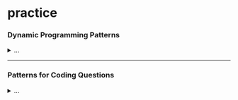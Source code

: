 # practice

### Dynamic Programming Patterns
<details>
<summary>...</summary>

[Pattern 1: 0/1 Knapsack](https://github.com/vot-developer/practice/tree/main/src/main/java/org/algorithms/dp/educative/knapsack)
([Tests](https://github.com/vot-developer/practice/tree/main/src/test/java/org/algorithms/dp/educative/knapsack))
<details>
<summary>...</summary>

* [0/1 Knapsack](https://github.com/vot-developer/practice/tree/main/src/main/java/org/algorithms/dp/educative/knapsack/Knapsack.java)
([Test](https://github.com/vot-developer/practice/tree/main/src/test/java/org/algorithms/dp/educative/knapsack/KnapsackTest.java))

* [Equal Subset Sum Partition](https://github.com/vot-developer/practice/tree/main/src/main/java/org/algorithms/dp/educative/knapsack/EqualSubsetSum.java)
([Test](https://github.com/vot-developer/practice/tree/main/src/test/java/org/algorithms/dp/educative/knapsack/EqualSubsetSumTest.java))

* [Subset Sum](https://github.com/vot-developer/practice/tree/main/src/main/java/org/algorithms/dp/educative/knapsack/SubsetSum.java)
([Test](https://github.com/vot-developer/practice/tree/main/src/test/java/org/algorithms/dp/educative/knapsack/SubsetSumTest.java))

* [Minimum Subset Sum Difference](https://github.com/vot-developer/practice/tree/main/src/main/java/org/algorithms/dp/educative/knapsack/MinimumSubsetSumDifference.java)
([Test](https://github.com/vot-developer/practice/tree/main/src/test/java/org/algorithms/dp/educative/knapsack/MinimumSubsetSumDifferenceTest.java))

* [Count of Subset Sum](https://github.com/vot-developer/practice/tree/main/src/main/java/org/algorithms/dp/educative/knapsack/CountSubsetSum.java)
  ([Test](https://github.com/vot-developer/practice/tree/main/src/test/java/org/algorithms/dp/educative/knapsack/CountSubsetSumTest.java))

* [Target Sum](https://github.com/vot-developer/practice/tree/main/src/main/java/org/algorithms/dp/educative/knapsack/TargetSum.java)
  ([Test](https://github.com/vot-developer/practice/tree/main/src/test/java/org/algorithms/dp/educative/knapsack/TargetSumTest.java))

</details>

---
[Pattern 2: Unbounded Knapsack](https://github.com/vot-developer/practice/tree/main/src/main/java/org/algorithms/dp/educative/unbounded_knapsack)
([Tests](https://github.com/vot-developer/practice/tree/main/src/test/java/org/algorithms/dp/educative/unbounded_knapsack))

<details>
<summary>...</summary>

* [Target Sum](https://github.com/vot-developer/practice/tree/main/src/main/java/org/algorithms/dp/educative/unbounded_knapsack/UnboundedKnapsack.java)
  ([Test](https://github.com/vot-developer/practice/tree/main/src/test/java/org/algorithms/dp/educative/unbounded_knapsack/UnboundedKnapsackTest.java))

* [Rod Cutting](https://github.com/vot-developer/practice/tree/main/src/main/java/org/algorithms/dp/educative/unbounded_knapsack/RodCutting.java)
  ([Test](https://github.com/vot-developer/practice/tree/main/src/test/java/org/algorithms/dp/educative/unbounded_knapsack/RodCuttingTest.java))  

* [Coin Change](https://github.com/vot-developer/practice/tree/main/src/main/java/org/algorithms/dp/educative/unbounded_knapsack/CoinChange.java)
  ([Test](https://github.com/vot-developer/practice/tree/main/src/test/java/org/algorithms/dp/educative/unbounded_knapsack/CoinChangeTest.java))

* [Minimum Coin Change](https://github.com/vot-developer/practice/tree/main/src/main/java/org/algorithms/dp/educative/unbounded_knapsack/MinimumCoinChange.java)
  ([Test](https://github.com/vot-developer/practice/tree/main/src/test/java/org/algorithms/dp/educative/unbounded_knapsack/MinimumCoinChangeTest.java))

* [Maximum Ribbon Cut](https://github.com/vot-developer/practice/tree/main/src/main/java/org/algorithms/dp/educative/unbounded_knapsack/MaximumRibbonCut.java)
  ([Test](https://github.com/vot-developer/practice/tree/main/src/test/java/org/algorithms/dp/educative/unbounded_knapsack/MaximumRibbonCutTest.java))

</details>

---
[Pattern 3: Fibonacci Numbers](https://github.com/vot-developer/practice/tree/main/src/main/java/org/algorithms/dp/educative/fibonacci_numbers)
([Tests](https://github.com/vot-developer/practice/tree/main/src/test/java/org/algorithms/dp/educative/fibonacci_numbers))

<details>
<summary>...</summary>

* [Fibonacci numbers](https://github.com/vot-developer/practice/tree/main/src/main/java/org/algorithms/dp/educative/fibonacci_numbers/Fibonacci.java)
  ([Test](https://github.com/vot-developer/practice/tree/main/src/test/java/org/algorithms/dp/educative/fibonacci_numbers/FibonacciTest.java))

* [Staircase](https://github.com/vot-developer/practice/tree/main/src/main/java/org/algorithms/dp/educative/fibonacci_numbers/Staircase.java)
  ([Test](https://github.com/vot-developer/practice/tree/main/src/test/java/org/algorithms/dp/educative/fibonacci_numbers/StaircaseTest.java))

* [Number factors](https://github.com/vot-developer/practice/tree/main/src/main/java/org/algorithms/dp/educative/fibonacci_numbers/NumberFactors.java)
  ([Test](https://github.com/vot-developer/practice/tree/main/src/test/java/org/algorithms/dp/educative/fibonacci_numbers/NumberFactorsTest.java))

* [Minimum jumps to reach the end](https://github.com/vot-developer/practice/tree/main/src/main/java/org/algorithms/dp/educative/fibonacci_numbers/MinimumJumps.java)
  ([Test](https://github.com/vot-developer/practice/tree/main/src/test/java/org/algorithms/dp/educative/fibonacci_numbers/MinimumJumpsTest.java))

* [Minimum jumps with fee](https://github.com/vot-developer/practice/tree/main/src/main/java/org/algorithms/dp/educative/fibonacci_numbers/MinimumJumpsWithFee.java)
  ([Test](https://github.com/vot-developer/practice/tree/main/src/test/java/org/algorithms/dp/educative/fibonacci_numbers/MinimumJumpsWithFeeTest.java))

* [House thief](https://github.com/vot-developer/practice/tree/main/src/main/java/org/algorithms/dp/educative/fibonacci_numbers/HouseThief.java)
  ([Test](https://github.com/vot-developer/practice/tree/main/src/test/java/org/algorithms/dp/educative/fibonacci_numbers/HouseThiefTest.java))

</details>

---
[Pattern 4: Palindromic Subsequence](https://github.com/vot-developer/practice/tree/main/src/main/java/org/algorithms/dp/educative/palindromic_subsequence)
([Tests](https://github.com/vot-developer/practice/tree/main/src/test/java/org/algorithms/dp/educative/palindromic_subsequence))

<details>
<summary>...</summary>

* [Longest Palindromic Subsequence](https://github.com/vot-developer/practice/tree/main/src/main/java/org/algorithms/dp/educative/palindromic_subsequence/LongestPalindromicSubsequence.java)
  ([Test](https://github.com/vot-developer/practice/tree/main/src/test/java/org/algorithms/dp/educative/palindromic_subsequence/LongestPalindromicSubsequenceTest.java))

* [Longest Palindromic Substring](https://github.com/vot-developer/practice/tree/main/src/main/java/org/algorithms/dp/educative/palindromic_subsequence/LongestPalindromicSubstring.java)
  ([Test](https://github.com/vot-developer/practice/tree/main/src/test/java/org/algorithms/dp/educative/palindromic_subsequence/LongestPalindromicSubstringTest.java))

* [Count of Palindromic Substrings](https://github.com/vot-developer/practice/tree/main/src/main/java/org/algorithms/dp/educative/palindromic_subsequence/CountPalindromicSubstrings.java)
  ([Test](https://github.com/vot-developer/practice/tree/main/src/test/java/org/algorithms/dp/educative/palindromic_subsequence/CountPalindromicSubstringsTest.java))

* [Minimum Deletions in a String to make it a Palindrome](https://github.com/vot-developer/practice/tree/main/src/main/java/org/algorithms/dp/educative/palindromic_subsequence/MinimumDeletionsToPalindrome.java)
  ([Test](https://github.com/vot-developer/practice/tree/main/src/test/java/org/algorithms/dp/educative/palindromic_subsequence/MinimumDeletionsToPalindromeTest.java))

* [Palindromic Partitioning](https://github.com/vot-developer/practice/tree/main/src/main/java/org/algorithms/dp/educative/palindromic_subsequence/PalindromicPartitioning.java)
  ([Test](https://github.com/vot-developer/practice/tree/main/src/test/java/org/algorithms/dp/educative/palindromic_subsequence/PalindromicPartitioningTest.java))

</details>

---
[Pattern 5: Longest Common Substring](https://github.com/vot-developer/practice/tree/main/src/main/java/org/algorithms/dp/educative/longest_common_substring)
([Tests](https://github.com/vot-developer/practice/tree/main/src/test/java/org/algorithms/dp/educative/longest_common_substring))

<details>
<summary>...</summary>

* [Longest Common Substring](https://github.com/vot-developer/practice/tree/main/src/main/java/org/algorithms/dp/educative/longest_common_substring/LongestCommonSubstring.java)
  ([Test](https://github.com/vot-developer/practice/tree/main/src/test/java/org/algorithms/dp/educative/longest_common_substring/LongestCommonSubstringTest.java))

* [Longest Common Subsequence](https://github.com/vot-developer/practice/tree/main/src/main/java/org/algorithms/dp/educative/longest_common_substring/LongestCommonSubsequence.java)
  ([Test](https://github.com/vot-developer/practice/tree/main/src/test/java/org/algorithms/dp/educative/longest_common_substring/LongestCommonSubsequenceTest.java))

* [Minimum Deletions & Insertions to Transform a String into another](https://github.com/vot-developer/practice/tree/main/src/main/java/org/algorithms/dp/educative/longest_common_substring/MinimumDeletionsAndInsertionsToTransform.java)
  ([Test](https://github.com/vot-developer/practice/tree/main/src/test/java/org/algorithms/dp/educative/longest_common_substring/MinimumDeletionsAndInsertionsToTransformTest.java))

* [Longest Increasing Subsequence](https://github.com/vot-developer/practice/tree/main/src/main/java/org/algorithms/dp/educative/longest_common_substring/LongestIncreasingSubsequence.java)
  ([Test](https://github.com/vot-developer/practice/tree/main/src/test/java/org/algorithms/dp/educative/longest_common_substring/LongestIncreasingSubsequenceTest.java))

* [Maximum Sum Increasing Subsequence](https://github.com/vot-developer/practice/tree/main/src/main/java/org/algorithms/dp/educative/longest_common_substring/MaximumSumIncreasingSubsequence.java)
  ([Test](https://github.com/vot-developer/practice/tree/main/src/test/java/org/algorithms/dp/educative/longest_common_substring/MaximumSumIncreasingSubsequenceTest.java))

* [Shortest Common Super-sequence](https://github.com/vot-developer/practice/tree/main/src/main/java/org/algorithms/dp/educative/longest_common_substring/ShortestCommonSuperSequence.java)
  ([Test](https://github.com/vot-developer/practice/tree/main/src/test/java/org/algorithms/dp/educative/longest_common_substring/ShortestCommonSuperSequenceTest.java))

* [Minimum Deletions to Make a Sequence Sorted](https://github.com/vot-developer/practice/tree/main/src/main/java/org/algorithms/dp/educative/longest_common_substring/MinimumDeletionsToMakeSequenceSorted.java)
  ([Test](https://github.com/vot-developer/practice/tree/main/src/test/java/org/algorithms/dp/educative/longest_common_substring/MinimumDeletionsToMakeSequenceSortedTest.java))  

* [Longest Repeating Subsequence](https://github.com/vot-developer/practice/tree/main/src/main/java/org/algorithms/dp/educative/longest_common_substring/LongestRepeatingSubsequence.java)
  ([Test](https://github.com/vot-developer/practice/tree/main/src/test/java/org/algorithms/dp/educative/longest_common_substring/LongestRepeatingSubsequenceTest.java))

* [Subsequence Pattern Matching](https://github.com/vot-developer/practice/tree/main/src/main/java/org/algorithms/dp/educative/longest_common_substring/SubsequencePatternMatching.java)
  ([Test](https://github.com/vot-developer/practice/tree/main/src/test/java/org/algorithms/dp/educative/longest_common_substring/SubsequencePatternMatchingTest.java))

* [Longest Bitonic Subsequence](https://github.com/vot-developer/practice/tree/main/src/main/java/org/algorithms/dp/educative/longest_common_substring/LongestBitonicSubsequence.java)
  ([Test](https://github.com/vot-developer/practice/tree/main/src/test/java/org/algorithms/dp/educative/longest_common_substring/LongestBitonicSubsequenceTest.java))

* [Longest Alternating Subsequence](https://github.com/vot-developer/practice/tree/main/src/main/java/org/algorithms/dp/educative/longest_common_substring/LongestAlternatingSubsequence.java)
  ([Test](https://github.com/vot-developer/practice/tree/main/src/test/java/org/algorithms/dp/educative/longest_common_substring/LongestAlternatingSubsequenceTest.java))

* [Edit Distance](https://github.com/vot-developer/practice/tree/main/src/main/java/org/algorithms/dp/educative/longest_common_substring/EditDistance.java)
  ([Test](https://github.com/vot-developer/practice/tree/main/src/test/java/org/algorithms/dp/educative/longest_common_substring/EditDistanceTest.java))

* [Strings Interleaving](https://github.com/vot-developer/practice/tree/main/src/main/java/org/algorithms/dp/educative/longest_common_substring/StringsInterleaving.java)
  ([Test](https://github.com/vot-developer/practice/tree/main/src/test/java/org/algorithms/dp/educative/longest_common_substring/StringsInterleavingTest.java))

</details>
</details>

---

### Patterns for Coding Questions

<details>
<summary>...</summary>

[Pattern 1: Sliding Window](https://github.com/vot-developer/practice/tree/main/src/main/java/org/algorithms/coding_patterns/educative/sliding_window)
([Tests](https://github.com/vot-developer/practice/tree/main/src/test/java/org/algorithms/coding_patterns/educative/sliding_window))
<details>
<summary>...</summary>

* [Maximum Sum Subarray of Size K (easy)](https://github.com/vot-developer/practice/tree/main/src/main/java/org/algorithms/coding_patterns/educative/sliding_window/MaximumSumSubarraySizeK.java)
  ([Test](https://github.com/vot-developer/practice/tree/main/src/test/java/org/algorithms/coding_patterns/educative/sliding_window/MaximumSumSubarraySizeKTest.java))

* [Smallest Subarray with a given sum (easy)](https://github.com/vot-developer/practice/tree/main/src/main/java/org/algorithms/coding_patterns/educative/sliding_window/MinSizeSubArraySum.java)
  ([Test](https://github.com/vot-developer/practice/tree/main/src/test/java/org/algorithms/coding_patterns/educative/sliding_window/MinSizeSubArraySumTest.java))

* [Longest Substring with K Distinct Characters (medium)](https://github.com/vot-developer/practice/tree/main/src/main/java/org/algorithms/coding_patterns/educative/sliding_window/LongestSubstringWithKDistinctCharacters.java)
  ([Test](https://github.com/vot-developer/practice/tree/main/src/test/java/org/algorithms/coding_patterns/educative/sliding_window/LongestSubstringWithKDistinctCharactersTest.java))

* [Fruits into Baskets (medium)](https://github.com/vot-developer/practice/tree/main/src/main/java/org/algorithms/coding_patterns/educative/sliding_window/FruitsIntoBaskets.java)
  ([Test](https://github.com/vot-developer/practice/tree/main/src/test/java/org/algorithms/coding_patterns/educative/sliding_window/FruitsIntoBasketsTest.java))

* [No-repeat Substring (hard)](https://github.com/vot-developer/practice/tree/main/src/main/java/org/algorithms/coding_patterns/educative/sliding_window/NoRepeatSubstring.java)
  ([Test](https://github.com/vot-developer/practice/tree/main/src/test/java/org/algorithms/coding_patterns/educative/sliding_window/NoRepeatSubstringTest.java))

* [Longest Substring with Same Letters after Replacement (hard)](https://github.com/vot-developer/practice/tree/main/src/main/java/org/algorithms/coding_patterns/educative/sliding_window/CharacterReplacement.java)
  ([Test](https://github.com/vot-developer/practice/tree/main/src/test/java/org/algorithms/coding_patterns/educative/sliding_window/CharacterReplacementTest.java))

* [Longest Subarray with Ones after Replacement (hard)](https://github.com/vot-developer/practice/tree/main/src/main/java/org/algorithms/coding_patterns/educative/sliding_window/ReplacingOnes.java)
  ([Test](https://github.com/vot-developer/practice/tree/main/src/test/java/org/algorithms/coding_patterns/educative/sliding_window/ReplacingOnesTest.java))

* [Permutation in a String (hard)](https://github.com/vot-developer/practice/tree/main/src/main/java/org/algorithms/coding_patterns/educative/sliding_window/StringPermutation.java)
  ([Test](https://github.com/vot-developer/practice/tree/main/src/test/java/org/algorithms/coding_patterns/educative/sliding_window/StringPermutationTest.java))

* [String Anagrams (hard)](https://github.com/vot-developer/practice/tree/main/src/main/java/org/algorithms/coding_patterns/educative/sliding_window/StringAnagrams.java)
  ([Test](https://github.com/vot-developer/practice/tree/main/src/test/java/org/algorithms/coding_patterns/educative/sliding_window/StringAnagramsTest.java))

* [Smallest Window containing Substring (hard)](https://github.com/vot-developer/practice/tree/main/src/main/java/org/algorithms/coding_patterns/educative/sliding_window/MinimumWindowSubstring.java)
  ([Test](https://github.com/vot-developer/practice/tree/main/src/test/java/org/algorithms/coding_patterns/educative/sliding_window/MinimumWindowSubstringTest.java))

* [Words Concatenation (hard)](https://github.com/vot-developer/practice/tree/main/src/main/java/org/algorithms/coding_patterns/educative/sliding_window/WordConcatenation.java)
  ([Test](https://github.com/vot-developer/practice/tree/main/src/test/java/org/algorithms/coding_patterns/educative/sliding_window/WordConcatenationTest.java))
</details>

---

[Pattern 2: Two Pointers](https://github.com/vot-developer/practice/tree/main/src/main/java/org/algorithms/coding_patterns/educative/two_pointers)
([Tests](https://github.com/vot-developer/practice/tree/main/src/test/java/org/algorithms/coding_patterns/educative/two_pointers))
<details>
<summary>...</summary>

* [Pair with Target Sum (easy)](https://github.com/vot-developer/practice/tree/main/src/main/java/org/algorithms/coding_patterns/educative/two_pointers/PairWithTargetSum.java)
  ([Test](https://github.com/vot-developer/practice/tree/main/src/test/java/org/algorithms/coding_patterns/educative/two_pointers/PairWithTargetSumTest.java))

* [Remove Duplicates (easy)](https://github.com/vot-developer/practice/tree/main/src/main/java/org/algorithms/coding_patterns/educative/two_pointers/RemoveDuplicates.java)
  ([Test](https://github.com/vot-developer/practice/tree/main/src/test/java/org/algorithms/coding_patterns/educative/two_pointers/RemoveDuplicatesTest.java))

* [Squaring a Sorted Array (easy)](https://github.com/vot-developer/practice/tree/main/src/main/java/org/algorithms/coding_patterns/educative/two_pointers/SortedArraySquares.java)
  ([Test](https://github.com/vot-developer/practice/tree/main/src/test/java/org/algorithms/coding_patterns/educative/two_pointers/SortedArraySquaresTest.java))

* [Triplet Sum to Zero (medium)](https://github.com/vot-developer/practice/tree/main/src/main/java/org/algorithms/coding_patterns/educative/two_pointers/TripletSumToZero.java)
  ([Test](https://github.com/vot-developer/practice/tree/main/src/test/java/org/algorithms/coding_patterns/educative/two_pointers/TripletSumToZeroTest.java))

* [Triplet Sum Close to Target (medium)](https://github.com/vot-developer/practice/tree/main/src/main/java/org/algorithms/coding_patterns/educative/two_pointers/TripletSumCloseToTarget.java)
  ([Test](https://github.com/vot-developer/practice/tree/main/src/test/java/org/algorithms/coding_patterns/educative/two_pointers/TripletSumCloseToTargetTest.java))

* [Triplets with Smaller Sum (medium)](https://github.com/vot-developer/practice/tree/main/src/main/java/org/algorithms/coding_patterns/educative/two_pointers/TripletWithSmallerSum.java)
  ([Test](https://github.com/vot-developer/practice/tree/main/src/test/java/org/algorithms/coding_patterns/educative/two_pointers/TripletWithSmallerSumTest.java))

* [Subarrays with Product Less than a Target (medium)](https://github.com/vot-developer/practice/tree/main/src/main/java/org/algorithms/coding_patterns/educative/two_pointers/SubarrayProductLessThanK.java)
  ([Test](https://github.com/vot-developer/practice/tree/main/src/test/java/org/algorithms/coding_patterns/educative/two_pointers/SubarrayProductLessThanKTest.java))

* [Dutch National Flag Problem (medium)](https://github.com/vot-developer/practice/tree/main/src/main/java/org/algorithms/coding_patterns/educative/two_pointers/DutchFlag.java)
  ([Test](https://github.com/vot-developer/practice/tree/main/src/test/java/org/algorithms/coding_patterns/educative/two_pointers/DutchFlagTest.java))

* [Quadruple Sum to Target (medium)](https://github.com/vot-developer/practice/tree/main/src/main/java/org/algorithms/coding_patterns/educative/two_pointers/QuadrupleSumToTarget.java)
  ([Test](https://github.com/vot-developer/practice/tree/main/src/test/java/org/algorithms/coding_patterns/educative/two_pointers/QuadrupleSumToTargetTest.java))

* [Comparing Strings containing Backspaces (medium)](https://github.com/vot-developer/practice/tree/main/src/main/java/org/algorithms/coding_patterns/educative/two_pointers/BackspaceCompare.java)
  ([Test](https://github.com/vot-developer/practice/tree/main/src/test/java/org/algorithms/coding_patterns/educative/two_pointers/BackspaceCompareTest.java))

* [Minimum Window Sort (medium)](https://github.com/vot-developer/practice/tree/main/src/main/java/org/algorithms/coding_patterns/educative/two_pointers/ShortestWindowSort.java)
  ([Test](https://github.com/vot-developer/practice/tree/main/src/test/java/org/algorithms/coding_patterns/educative/two_pointers/ShortestWindowSortTest.java))

</details>

---

[Pattern 3: Fast & Slow pointers](https://github.com/vot-developer/practice/tree/main/src/main/java/org/algorithms/coding_patterns/educative/fast_slow_pointers)
([Tests](https://github.com/vot-developer/practice/tree/main/src/test/java/org/algorithms/coding_patterns/educative/fast_slow_pointers))
<details>
<summary>...</summary>

* [LinkedList Cycle (easy)](https://github.com/vot-developer/practice/tree/main/src/main/java/org/algorithms/coding_patterns/educative/fast_slow_pointers/LinkedListCycle.java)
  ([Test](https://github.com/vot-developer/practice/tree/main/src/test/java/org/algorithms/coding_patterns/educative/fast_slow_pointers/LinkedListCycleTest.java))

* [LinkedList Cycle (easy)](https://github.com/vot-developer/practice/tree/main/src/main/java/org/algorithms/coding_patterns/educative/fast_slow_pointers/LinkedListCycle.java)
  ([Test](https://github.com/vot-developer/practice/tree/main/src/test/java/org/algorithms/coding_patterns/educative/fast_slow_pointers/LinkedListCycleTest.java))

* [LinkedList Cycle Length (easy)](https://github.com/vot-developer/practice/tree/main/src/main/java/org/algorithms/coding_patterns/educative/fast_slow_pointers/LinkedListCycleLength.java)
  ([Test](https://github.com/vot-developer/practice/tree/main/src/test/java/org/algorithms/coding_patterns/educative/fast_slow_pointers/LinkedListCycleLengthTest.java))

* [Start of LinkedList Cycle (medium)](https://github.com/vot-developer/practice/tree/main/src/main/java/org/algorithms/coding_patterns/educative/fast_slow_pointers/LinkedListCycleLength.java)
  ([Test](https://github.com/vot-developer/practice/tree/main/src/test/java/org/algorithms/coding_patterns/educative/fast_slow_pointers/LinkedListCycleLengthTest.java))

* [Happy Number (medium)](https://github.com/vot-developer/practice/tree/main/src/main/java/org/algorithms/coding_patterns/educative/fast_slow_pointers/HappyNumber.java)
  ([Test](https://github.com/vot-developer/practice/tree/main/src/test/java/org/algorithms/coding_patterns/educative/fast_slow_pointers/HappyNumberTest.java))

* [Middle of the LinkedList (easy)](https://github.com/vot-developer/practice/tree/main/src/main/java/org/algorithms/coding_patterns/educative/fast_slow_pointers/MiddleOfLinkedList.java)
  ([Test](https://github.com/vot-developer/practice/tree/main/src/test/java/org/algorithms/coding_patterns/educative/fast_slow_pointers/MiddleOfLinkedListTest.java))

* [Palindrome LinkedList (medium)](https://github.com/vot-developer/practice/tree/main/src/main/java/org/algorithms/coding_patterns/educative/fast_slow_pointers/PalindromicLinkedList.java)
  ([Test](https://github.com/vot-developer/practice/tree/main/src/test/java/org/algorithms/coding_patterns/educative/fast_slow_pointers/PalindromicLinkedListTest.java))

* [Rearrange a LinkedList (medium)](https://github.com/vot-developer/practice/tree/main/src/main/java/org/algorithms/coding_patterns/educative/fast_slow_pointers/RearrangeList.java)
  ([Test](https://github.com/vot-developer/practice/tree/main/src/test/java/org/algorithms/coding_patterns/educative/fast_slow_pointers/RearrangeListTest.java))

* [Cycle in a Circular Array (hard)](https://github.com/vot-developer/practice/tree/main/src/main/java/org/algorithms/coding_patterns/educative/fast_slow_pointers/CircularArrayLoop.java)
  ([Test](https://github.com/vot-developer/practice/tree/main/src/test/java/org/algorithms/coding_patterns/educative/fast_slow_pointers/CircularArrayLoopTest.java))

</details>

---

[Pattern 4: Merge Intervals](https://github.com/vot-developer/practice/tree/main/src/main/java/org/algorithms/coding_patterns/educative/merge_intervals)
([Tests](https://github.com/vot-developer/practice/tree/main/src/test/java/org/algorithms/coding_patterns/educative/merge_intervals))
<details>
<summary>...</summary>

* [Merge Intervals (medium)](https://github.com/vot-developer/practice/tree/main/src/main/java/org/algorithms/coding_patterns/educative/merge_intervals/MergeIntervals.java)
  ([Test](https://github.com/vot-developer/practice/tree/main/src/test/java/org/algorithms/coding_patterns/educative/merge_intervals/MergeIntervalsTest.java))

* [Insert Interval (medium)](https://github.com/vot-developer/practice/tree/main/src/main/java/org/algorithms/coding_patterns/educative/merge_intervals/InsertInterval.java)
  ([Test](https://github.com/vot-developer/practice/tree/main/src/test/java/org/algorithms/coding_patterns/educative/merge_intervals/InsertIntervalTest.java))

* [Intervals Intersection (medium)](https://github.com/vot-developer/practice/tree/main/src/main/java/org/algorithms/coding_patterns/educative/merge_intervals/IntervalsIntersection.java)
  ([Test](https://github.com/vot-developer/practice/tree/main/src/test/java/org/algorithms/coding_patterns/educative/merge_intervals/IntervalsIntersectionTest.java))

* [Conflicting Appointments (medium)](https://github.com/vot-developer/practice/tree/main/src/main/java/org/algorithms/coding_patterns/educative/merge_intervals/ConflictingAppointments.java)
  ([Test](https://github.com/vot-developer/practice/tree/main/src/test/java/org/algorithms/coding_patterns/educative/merge_intervals/ConflictingAppointmentsTest.java))

* [Minimum Meeting Rooms (hard)](https://github.com/vot-developer/practice/tree/main/src/main/java/org/algorithms/coding_patterns/educative/merge_intervals/MinimumMeetingRooms.java)
  ([Test](https://github.com/vot-developer/practice/tree/main/src/test/java/org/algorithms/coding_patterns/educative/merge_intervals/MinimumMeetingRoomsTest.java))

* [Maximum CPU Load (hard)](https://github.com/vot-developer/practice/tree/main/src/main/java/org/algorithms/coding_patterns/educative/merge_intervals/MaximumCPULoad.java)
  ([Test](https://github.com/vot-developer/practice/tree/main/src/test/java/org/algorithms/coding_patterns/educative/merge_intervals/MaximumCPULoadTest.java))

* [Employee Free Time (hard)](https://github.com/vot-developer/practice/tree/main/src/main/java/org/algorithms/coding_patterns/educative/merge_intervals/EmployeeFreeTime.java)
  ([Test](https://github.com/vot-developer/practice/tree/main/src/test/java/org/algorithms/coding_patterns/educative/merge_intervals/EmployeeFreeTimeTest.java))
  
</details>

---

[Pattern 5: Cyclic Sort](https://github.com/vot-developer/practice/tree/main/src/main/java/org/algorithms/coding_patterns/educative/cyclic_sort)
([Tests](https://github.com/vot-developer/practice/tree/main/src/test/java/org/algorithms/coding_patterns/educative/cyclic_sort))
<details>
<summary>...</summary>

* [Cyclic Sort (easy)](https://github.com/vot-developer/practice/tree/main/src/main/java/org/algorithms/coding_patterns/educative/cyclic_sort/CyclicSort.java)
  ([Test](https://github.com/vot-developer/practice/tree/main/src/test/java/org/algorithms/coding_patterns/educative/cyclic_sort/CyclicSortTest.java))

* [Find the Missing Number (easy)](https://github.com/vot-developer/practice/tree/main/src/main/java/org/algorithms/coding_patterns/educative/cyclic_sort/MissingNumber.java)
  ([Test](https://github.com/vot-developer/practice/tree/main/src/test/java/org/algorithms/coding_patterns/educative/cyclic_sort/MissingNumberTest.java))

* [Find all Missing Numbers (easy)](https://github.com/vot-developer/practice/tree/main/src/main/java/org/algorithms/coding_patterns/educative/cyclic_sort/AllMissingNumbers.java)
  ([Test](https://github.com/vot-developer/practice/tree/main/src/test/java/org/algorithms/coding_patterns/educative/cyclic_sort/AllMissingNumbersTest.java))

* [Find the Duplicate Number (easy)](https://github.com/vot-developer/practice/tree/main/src/main/java/org/algorithms/coding_patterns/educative/cyclic_sort/FindDuplicate.java)
  ([Test](https://github.com/vot-developer/practice/tree/main/src/test/java/org/algorithms/coding_patterns/educative/cyclic_sort/FindDuplicateTest.java))

* [Find all Duplicate Numbers (easy)](https://github.com/vot-developer/practice/tree/main/src/main/java/org/algorithms/coding_patterns/educative/cyclic_sort/FindAllDuplicate.java)
  ([Test](https://github.com/vot-developer/practice/tree/main/src/test/java/org/algorithms/coding_patterns/educative/cyclic_sort/FindAllDuplicateTest.java))

* [Find the Corrupt Pair (easy)](https://github.com/vot-developer/practice/tree/main/src/main/java/org/algorithms/coding_patterns/educative/cyclic_sort/FindCorruptNums.java)
  ([Test](https://github.com/vot-developer/practice/tree/main/src/test/java/org/algorithms/coding_patterns/educative/cyclic_sort/FindCorruptNumsTest.java))

* [Find the Smallest Missing Positive Number (medium)](https://github.com/vot-developer/practice/tree/main/src/main/java/org/algorithms/coding_patterns/educative/cyclic_sort/FirstSmallestMissingPositive.java)
  ([Test](https://github.com/vot-developer/practice/tree/main/src/test/java/org/algorithms/coding_patterns/educative/cyclic_sort/FirstSmallestMissingPositiveTest.java))

* [Find the First K Missing Positive Numbers (hard)](https://github.com/vot-developer/practice/tree/main/src/main/java/org/algorithms/coding_patterns/educative/cyclic_sort/FirstKMissingPositive.java)
  ([Test](https://github.com/vot-developer/practice/tree/main/src/test/java/org/algorithms/coding_patterns/educative/cyclic_sort/FirstKMissingPositiveTest.java))
  
</details>

---

[Pattern 6: Reversal of a LinkedList](https://github.com/vot-developer/practice/tree/main/src/main/java/org/algorithms/coding_patterns/educative/reversal_linkedlist)
([Tests](https://github.com/vot-developer/practice/tree/main/src/test/java/org/algorithms/coding_patterns/educative/reversal_linkedlist))
<details>
<summary>...</summary>

* [Reverse a LinkedList (easy)](https://github.com/vot-developer/practice/tree/main/src/main/java/org/algorithms/coding_patterns/educative/reversal_linkedlist/ReverseLinkedList.java)
  ([Test](https://github.com/vot-developer/practice/tree/main/src/test/java/org/algorithms/coding_patterns/educative/reversal_linkedlist/ReverseLinkedListTest.java))

* [Reverse a Sub-list (medium)](https://github.com/vot-developer/practice/tree/main/src/main/java/org/algorithms/coding_patterns/educative/reversal_linkedlist/ReverseSubList.java)
  ([Test](https://github.com/vot-developer/practice/tree/main/src/test/java/org/algorithms/coding_patterns/educative/reversal_linkedlist/ReverseSubListTest.java))

* [Reverse every K-element Sub-list (medium)](https://github.com/vot-developer/practice/tree/main/src/main/java/org/algorithms/coding_patterns/educative/reversal_linkedlist/ReverseEveryKElements.java)
  ([Test](https://github.com/vot-developer/practice/tree/main/src/test/java/org/algorithms/coding_patterns/educative/reversal_linkedlist/ReverseEveryKElementsTest.java))

* [Reverse alternating K-element Sub-list (medium)](https://github.com/vot-developer/practice/tree/main/src/main/java/org/algorithms/coding_patterns/educative/reversal_linkedlist/ReverseEveryKElements.java)
  ([Test](https://github.com/vot-developer/practice/tree/main/src/test/java/org/algorithms/coding_patterns/educative/reversal_linkedlist/ReverseEveryKElementsTest.java))

* [Rotate a LinkedList (medium)](https://github.com/vot-developer/practice/tree/main/src/main/java/org/algorithms/coding_patterns/educative/reversal_linkedlist/RotateList.java)
  ([Test](https://github.com/vot-developer/practice/tree/main/src/test/java/org/algorithms/coding_patterns/educative/reversal_linkedlist/RotateListTest.java))
  
</details>

---

[Pattern 7: Tree Breadth First Search](https://github.com/vot-developer/practice/tree/main/src/main/java/org/algorithms/coding_patterns/educative/breadth_first_search)
([Tests](https://github.com/vot-developer/practice/tree/main/src/test/java/org/algorithms/coding_patterns/educative/breadth_first_search))
<details>
<summary>...</summary>

* [Binary Tree Level Order Traversal (easy)](https://github.com/vot-developer/practice/tree/main/src/main/java/org/algorithms/coding_patterns/educative/breadth_first_search/LevelOrderTraversal.java)
  ([Test](https://github.com/vot-developer/practice/tree/main/src/test/java/org/algorithms/coding_patterns/educative/breadth_first_search/LevelOrderTraversalTest.java))

* [Reverse Level Order Traversal (easy)](https://github.com/vot-developer/practice/tree/main/src/main/java/org/algorithms/coding_patterns/educative/breadth_first_search/ReverseLevelOrderTraversal.java)
  ([Test](https://github.com/vot-developer/practice/tree/main/src/test/java/org/algorithms/coding_patterns/educative/breadth_first_search/ReverseLevelOrderTraversalTest.java))

* [Zigzag Traversal (medium)](https://github.com/vot-developer/practice/tree/main/src/main/java/org/algorithms/coding_patterns/educative/breadth_first_search/ZigzagTraversal.java)
  ([Test](https://github.com/vot-developer/practice/tree/main/src/test/java/org/algorithms/coding_patterns/educative/breadth_first_search/ZigzagTraversalTest.java))

* [Level Averages in a Binary Tree (easy)](https://github.com/vot-developer/practice/tree/main/src/main/java/org/algorithms/coding_patterns/educative/breadth_first_search/LevelAverage.java)
  ([Test](https://github.com/vot-developer/practice/tree/main/src/test/java/org/algorithms/coding_patterns/educative/breadth_first_search/LevelAverageTest.java))

* [Minimum Depth of a Binary Tree (easy)](https://github.com/vot-developer/practice/tree/main/src/main/java/org/algorithms/coding_patterns/educative/breadth_first_search/MinimumBinaryTreeDepth.java)
  ([Test](https://github.com/vot-developer/practice/tree/main/src/test/java/org/algorithms/coding_patterns/educative/breadth_first_search/MinimumBinaryTreeDepthTest.java))

* [Level Order Successor (easy)](https://github.com/vot-developer/practice/tree/main/src/main/java/org/algorithms/coding_patterns/educative/breadth_first_search/LevelOrderSuccessor.java)
  ([Test](https://github.com/vot-developer/practice/tree/main/src/test/java/org/algorithms/coding_patterns/educative/breadth_first_search/LevelOrderSuccessorTest.java))

* [Connect Level Order Siblings (medium)](https://github.com/vot-developer/practice/tree/main/src/main/java/org/algorithms/coding_patterns/educative/breadth_first_search/ConnectLevelOrderSiblings.java)
  ([Test](https://github.com/vot-developer/practice/tree/main/src/test/java/org/algorithms/coding_patterns/educative/breadth_first_search/ConnectLevelOrderSiblingsTest.java))

* [Connect All Level Order Siblings (medium)](https://github.com/vot-developer/practice/tree/main/src/main/java/org/algorithms/coding_patterns/educative/breadth_first_search/ConnectAllSiblings.java)
  ([Test](https://github.com/vot-developer/practice/tree/main/src/test/java/org/algorithms/coding_patterns/educative/breadth_first_search/ConnectAllSiblingsTest.java))

* [Right View of a Binary Tree (easy)](https://github.com/vot-developer/practice/tree/main/src/main/java/org/algorithms/coding_patterns/educative/breadth_first_search/RightViewTree.java)
  ([Test](https://github.com/vot-developer/practice/tree/main/src/test/java/org/algorithms/coding_patterns/educative/breadth_first_search/RightViewTreeTest.java))
  
</details>

---

[Pattern 8: Tree Depth First Search](https://github.com/vot-developer/practice/tree/main/src/main/java/org/algorithms/coding_patterns/educative/deep_first_search)
([Tests](https://github.com/vot-developer/practice/tree/main/src/test/java/org/algorithms/coding_patterns/educative/deep_first_search))
<details>
<summary>...</summary>

* [Binary Tree Path Sum (easy)](https://github.com/vot-developer/practice/tree/main/src/main/java/org/algorithms/coding_patterns/educative/deep_first_search/TreePathSum.java)
  ([Test](https://github.com/vot-developer/practice/tree/main/src/test/java/org/algorithms/coding_patterns/educative/deep_first_search/TreePathSumTest.java))

* [All Paths for a Sum (medium)](https://github.com/vot-developer/practice/tree/main/src/main/java/org/algorithms/coding_patterns/educative/deep_first_search/FindAllTreePaths.java)
  ([Test](https://github.com/vot-developer/practice/tree/main/src/test/java/org/algorithms/coding_patterns/educative/deep_first_search/FindAllTreePathsTest.java))

* [Sum of Path Numbers (medium)](https://github.com/vot-developer/practice/tree/main/src/main/java/org/algorithms/coding_patterns/educative/deep_first_search/SumOfPathNumbers.java)
  ([Test](https://github.com/vot-developer/practice/tree/main/src/test/java/org/algorithms/coding_patterns/educative/deep_first_search/SumOfPathNumbersTest.java))

* [Path With Given Sequence (medium)](https://github.com/vot-developer/practice/tree/main/src/main/java/org/algorithms/coding_patterns/educative/deep_first_search/PathWithGivenSequence.java)
  ([Test](https://github.com/vot-developer/practice/tree/main/src/test/java/org/algorithms/coding_patterns/educative/deep_first_search/PathWithGivenSequenceTest.java))

* [Count Paths for a Sum (medium)](https://github.com/vot-developer/practice/tree/main/src/main/java/org/algorithms/coding_patterns/educative/deep_first_search/CountAllPathSum.java)
  ([Test](https://github.com/vot-developer/practice/tree/main/src/test/java/org/algorithms/coding_patterns/educative/deep_first_search/CountAllPathSumTest.java))

* [Tree Diameter (medium)](https://github.com/vot-developer/practice/tree/main/src/main/java/org/algorithms/coding_patterns/educative/deep_first_search/TreeDiameter.java)
  ([Test](https://github.com/vot-developer/practice/tree/main/src/test/java/org/algorithms/coding_patterns/educative/deep_first_search/TreeDiameterTest.java))

* [Path with Maximum Sum (hard)](https://github.com/vot-developer/practice/tree/main/src/main/java/org/algorithms/coding_patterns/educative/deep_first_search/MaximumPathSum.java)
  ([Test](https://github.com/vot-developer/practice/tree/main/src/test/java/org/algorithms/coding_patterns/educative/deep_first_search/MaximumPathSumTest.java))
  
</details>

---

[Pattern 9: Two Heaps](https://github.com/vot-developer/practice/tree/main/src/main/java/org/algorithms/coding_patterns/educative/two_heaps)
([Tests](https://github.com/vot-developer/practice/tree/main/src/test/java/org/algorithms/coding_patterns/educative/two_heaps))
<details>
<summary>...</summary>

* [Find the Median of a Number Stream (medium)](https://github.com/vot-developer/practice/tree/main/src/main/java/org/algorithms/coding_patterns/educative/two_heaps/MedianOfAStream.java)
  ([Test](https://github.com/vot-developer/practice/tree/main/src/test/java/org/algorithms/coding_patterns/educative/two_heaps/MedianOfAStreamTest.java))

* [Sliding Window Median (hard)](https://github.com/vot-developer/practice/tree/main/src/main/java/org/algorithms/coding_patterns/educative/two_heaps/SlidingWindowMedian.java)
  ([Test](https://github.com/vot-developer/practice/tree/main/src/test/java/org/algorithms/coding_patterns/educative/two_heaps/SlidingWindowMedianTest.java))

* [Maximize Capital (hard)](https://github.com/vot-developer/practice/tree/main/src/main/java/org/algorithms/coding_patterns/educative/two_heaps/MaximizeCapital.java)
  ([Test](https://github.com/vot-developer/practice/tree/main/src/test/java/org/algorithms/coding_patterns/educative/two_heaps/MaximizeCapitalTest.java))

* [Next Interval (hard)](https://github.com/vot-developer/practice/tree/main/src/main/java/org/algorithms/coding_patterns/educative/two_heaps/NextInterval.java)
  ([Test](https://github.com/vot-developer/practice/tree/main/src/test/java/org/algorithms/coding_patterns/educative/two_heaps/NextIntervalTest.java))
  
</details>

---

[Pattern 10: Subsets](https://github.com/vot-developer/practice/tree/main/src/main/java/org/algorithms/coding_patterns/educative/subsets)
([Tests](https://github.com/vot-developer/practice/tree/main/src/test/java/org/algorithms/coding_patterns/educative/subsets))
<details>
<summary>...</summary>

* [Subsets (easy)](https://github.com/vot-developer/practice/tree/main/src/main/java/org/algorithms/coding_patterns/educative/subsets/Subsets.java)
  ([Test](https://github.com/vot-developer/practice/tree/main/src/test/java/org/algorithms/coding_patterns/educative/subsets/SubsetsTest.java))

* [Subsets With Duplicates (easy)](https://github.com/vot-developer/practice/tree/main/src/main/java/org/algorithms/coding_patterns/educative/subsets/SubsetWithDuplicates.java)
  ([Test](https://github.com/vot-developer/practice/tree/main/src/test/java/org/algorithms/coding_patterns/educative/subsets/SubsetWithDuplicatesTest.java))

* [Permutations (medium)](https://github.com/vot-developer/practice/tree/main/src/main/java/org/algorithms/coding_patterns/educative/subsets/Permutations.java)
  ([Test](https://github.com/vot-developer/practice/tree/main/src/test/java/org/algorithms/coding_patterns/educative/subsets/PermutationsTest.java))

* [String Permutations by changing case (medium)](https://github.com/vot-developer/practice/tree/main/src/main/java/org/algorithms/coding_patterns/educative/subsets/LetterCaseStringPermutation.java)
  ([Test](https://github.com/vot-developer/practice/tree/main/src/test/java/org/algorithms/coding_patterns/educative/subsets/LetterCaseStringPermutationTest.java))

* [Balanced Parentheses (hard)](https://github.com/vot-developer/practice/tree/main/src/main/java/org/algorithms/coding_patterns/educative/subsets/GenerateParentheses.java)
  ([Test](https://github.com/vot-developer/practice/tree/main/src/test/java/org/algorithms/coding_patterns/educative/subsets/GenerateParenthesesTest.java))

* [Unique Generalized Abbreviations (hard)](https://github.com/vot-developer/practice/tree/main/src/main/java/org/algorithms/coding_patterns/educative/subsets/GeneralizedAbbreviation.java)
  ([Test](https://github.com/vot-developer/practice/tree/main/src/test/java/org/algorithms/coding_patterns/educative/subsets/GeneralizedAbbreviationTest.java))

* [Evaluate Expression (hard)](https://github.com/vot-developer/practice/tree/main/src/main/java/org/algorithms/coding_patterns/educative/subsets/EvaluateExpression.java)
  ([Test](https://github.com/vot-developer/practice/tree/main/src/test/java/org/algorithms/coding_patterns/educative/subsets/EvaluateExpressionTest.java))

* [Structurally Unique Binary Search Trees (hard)](https://github.com/vot-developer/practice/tree/main/src/main/java/org/algorithms/coding_patterns/educative/subsets/UniqueTrees.java)
  ([Test](https://github.com/vot-developer/practice/tree/main/src/test/java/org/algorithms/coding_patterns/educative/subsets/UniqueTreesTest.java))

* [Count of Structurally Unique Binary Search Trees (hard)](https://github.com/vot-developer/practice/tree/main/src/main/java/org/algorithms/coding_patterns/educative/subsets/CountUniqueTrees.java)
  ([Test](https://github.com/vot-developer/practice/tree/main/src/test/java/org/algorithms/coding_patterns/educative/subsets/CountUniqueTreesTest.java))
  
</details>

---

[Pattern 11: Modified Binary Search](https://github.com/vot-developer/practice/tree/main/src/main/java/org/algorithms/coding_patterns/educative/modified_binary_search)
([Tests](https://github.com/vot-developer/practice/tree/main/src/test/java/org/algorithms/coding_patterns/educative/modified_binary_search))
<details>
<summary>...</summary>

* [Order-agnostic Binary Search (easy)](https://github.com/vot-developer/practice/tree/main/src/main/java/org/algorithms/coding_patterns/educative/modified_binary_search/BinarySearch.java)
  ([Test](https://github.com/vot-developer/practice/tree/main/src/test/java/org/algorithms/coding_patterns/educative/modified_binary_search/BinarySearchTest.java))

* [Ceiling of a Number (medium)](https://github.com/vot-developer/practice/tree/main/src/main/java/org/algorithms/coding_patterns/educative/modified_binary_search/CeilingOfANumber.java)
  ([Test](https://github.com/vot-developer/practice/tree/main/src/test/java/org/algorithms/coding_patterns/educative/modified_binary_search/CeilingOfANumberTest.java))

* [Next Letter (medium)](https://github.com/vot-developer/practice/tree/main/src/main/java/org/algorithms/coding_patterns/educative/modified_binary_search/NextLetter.java)
  ([Test](https://github.com/vot-developer/practice/tree/main/src/test/java/org/algorithms/coding_patterns/educative/modified_binary_search/NextLetterTest.java))

* [Number Range (medium)](https://github.com/vot-developer/practice/tree/main/src/main/java/org/algorithms/coding_patterns/educative/modified_binary_search/FindRange.java)
  ([Test](https://github.com/vot-developer/practice/tree/main/src/test/java/org/algorithms/coding_patterns/educative/modified_binary_search/FindRangeTest.java))

* [Search in a Sorted Infinite Array (medium)](https://github.com/vot-developer/practice/tree/main/src/main/java/org/algorithms/coding_patterns/educative/modified_binary_search/SearchInfiniteSortedArray.java)
  ([Test](https://github.com/vot-developer/practice/tree/main/src/test/java/org/algorithms/coding_patterns/educative/modified_binary_search/SearchInfiniteSortedArrayTest.java))

* [Minimum Difference Element (medium)](https://github.com/vot-developer/practice/tree/main/src/main/java/org/algorithms/coding_patterns/educative/modified_binary_search/MinimumDifference.java)
  ([Test](https://github.com/vot-developer/practice/tree/main/src/test/java/org/algorithms/coding_patterns/educative/modified_binary_search/MinimumDifferenceTest.java))

* [Bitonic Array Maximum (easy)](https://github.com/vot-developer/practice/tree/main/src/main/java/org/algorithms/coding_patterns/educative/modified_binary_search/MaxInBitonicArray.java)
  ([Test](https://github.com/vot-developer/practice/tree/main/src/test/java/org/algorithms/coding_patterns/educative/modified_binary_search/MaxInBitonicArrayTest.java))

* [Search Bitonic Array (medium)](https://github.com/vot-developer/practice/tree/main/src/main/java/org/algorithms/coding_patterns/educative/modified_binary_search/SearchBitonicArray.java)
  ([Test](https://github.com/vot-developer/practice/tree/main/src/test/java/org/algorithms/coding_patterns/educative/modified_binary_search/SearchBitonicArrayTest.java))

* [Search in Rotated Array (medium)](https://github.com/vot-developer/practice/tree/main/src/main/java/org/algorithms/coding_patterns/educative/modified_binary_search/SearchRotatedArray.java)
  ([Test](https://github.com/vot-developer/practice/tree/main/src/test/java/org/algorithms/coding_patterns/educative/modified_binary_search/SearchRotatedArrayTest.java))

* [Rotation Count (medium)](https://github.com/vot-developer/practice/tree/main/src/main/java/org/algorithms/coding_patterns/educative/modified_binary_search/RotationCountOfRotatedArray.java)
  ([Test](https://github.com/vot-developer/practice/tree/main/src/test/java/org/algorithms/coding_patterns/educative/modified_binary_search/RotationCountOfRotatedArrayTest.java))

</details>

---

[Pattern 12: Bitwise XOR](https://github.com/vot-developer/practice/tree/main/src/main/java/org/algorithms/coding_patterns/educative/bitwise_xor)
([Tests](https://github.com/vot-developer/practice/tree/main/src/test/java/org/algorithms/coding_patterns/educative/bitwise_xor))
<details>
<summary>...</summary>

* [Single Number (easy)](https://github.com/vot-developer/practice/tree/main/src/main/java/org/algorithms/coding_patterns/educative/bitwise_xor/SingleNumber.java)
  ([Test](https://github.com/vot-developer/practice/tree/main/src/test/java/org/algorithms/coding_patterns/educative/bitwise_xor/SingleNumberTest.java))

* [Two Single Numbers (medium)](https://github.com/vot-developer/practice/tree/main/src/main/java/org/algorithms/coding_patterns/educative/bitwise_xor/TwoSingleNumbers.java)
  ([Test](https://github.com/vot-developer/practice/tree/main/src/test/java/org/algorithms/coding_patterns/educative/bitwise_xor/TwoSingleNumbersTest.java))

* [Complement of Base 10 Number (medium)](https://github.com/vot-developer/practice/tree/main/src/main/java/org/algorithms/coding_patterns/educative/bitwise_xor/CalculateComplement.java)
  ([Test](https://github.com/vot-developer/practice/tree/main/src/test/java/org/algorithms/coding_patterns/educative/bitwise_xor/CalculateComplementTest.java))

* [Flipping an Image (hard)](https://github.com/vot-developer/practice/tree/main/src/main/java/org/algorithms/coding_patterns/educative/bitwise_xor/FlippingImage.java)
  ([Test](https://github.com/vot-developer/practice/tree/main/src/test/java/org/algorithms/coding_patterns/educative/bitwise_xor/FlippingImageTest.java))
  
</details>

---

[Pattern 13: Top 'K' Elements](https://github.com/vot-developer/practice/tree/main/src/main/java/org/algorithms/coding_patterns/educative/top_k_elements)
([Tests](https://github.com/vot-developer/practice/tree/main/src/test/java/org/algorithms/coding_patterns/educative/top_k_elements))
<details>
<summary>...</summary>

* [Top 'K' Numbers (easy)](https://github.com/vot-developer/practice/tree/main/src/main/java/org/algorithms/coding_patterns/educative/top_k_elements/KLargestNumbers.java)
  ([Test](https://github.com/vot-developer/practice/tree/main/src/test/java/org/algorithms/coding_patterns/educative/top_k_elements/KLargestNumbersTest.java))

* [Kth Smallest Number (easy)](https://github.com/vot-developer/practice/tree/main/src/main/java/org/algorithms/coding_patterns/educative/top_k_elements/KthSmallestNumber.java)
  ([Test](https://github.com/vot-developer/practice/tree/main/src/test/java/org/algorithms/coding_patterns/educative/top_k_elements/KthSmallestNumberTest.java))

* ['K' Closest Points to the Origin (easy)](https://github.com/vot-developer/practice/tree/main/src/main/java/org/algorithms/coding_patterns/educative/top_k_elements/KClosestPointsToOrigin.java)
  ([Test](https://github.com/vot-developer/practice/tree/main/src/test/java/org/algorithms/coding_patterns/educative/top_k_elements/KClosestPointsToOriginTest.java))

* [Connect Ropes (easy)](https://github.com/vot-developer/practice/tree/main/src/main/java/org/algorithms/coding_patterns/educative/top_k_elements/ConnectRopes.java)
  ([Test](https://github.com/vot-developer/practice/tree/main/src/test/java/org/algorithms/coding_patterns/educative/top_k_elements/ConnectRopesTest.java))

* [Top 'K' Frequent Numbers (medium)](https://github.com/vot-developer/practice/tree/main/src/main/java/org/algorithms/coding_patterns/educative/top_k_elements/TopKFrequentNumbers.java)
  ([Test](https://github.com/vot-developer/practice/tree/main/src/test/java/org/algorithms/coding_patterns/educative/top_k_elements/TopKFrequentNumbersTest.java))

* [Frequency Sort (medium)](https://github.com/vot-developer/practice/tree/main/src/main/java/org/algorithms/coding_patterns/educative/top_k_elements/FrequencySort.java)
  ([Test](https://github.com/vot-developer/practice/tree/main/src/test/java/org/algorithms/coding_patterns/educative/top_k_elements/FrequencySortTest.java))

* [Kth Largest Number in a Stream (medium)](https://github.com/vot-developer/practice/tree/main/src/main/java/org/algorithms/coding_patterns/educative/top_k_elements/KthLargestNumberInStream.java)
  ([Test](https://github.com/vot-developer/practice/tree/main/src/test/java/org/algorithms/coding_patterns/educative/top_k_elements/KthLargestNumberInStreamTest.java))

* ['K' Closest Numbers (medium)](https://github.com/vot-developer/practice/tree/main/src/main/java/org/algorithms/coding_patterns/educative/top_k_elements/KClosestElements.java)
  ([Test](https://github.com/vot-developer/practice/tree/main/src/test/java/org/algorithms/coding_patterns/educative/top_k_elements/KClosestElementsTest.java))

* [Maximum Distinct Elements (medium)](https://github.com/vot-developer/practice/tree/main/src/main/java/org/algorithms/coding_patterns/educative/top_k_elements/MaximumDistinctElements.java)
  ([Test](https://github.com/vot-developer/practice/tree/main/src/test/java/org/algorithms/coding_patterns/educative/top_k_elements/MaximumDistinctElementsTest.java))

* [Sum of Elements (medium)](https://github.com/vot-developer/practice/tree/main/src/main/java/org/algorithms/coding_patterns/educative/top_k_elements/SumOfElements.java)
  ([Test](https://github.com/vot-developer/practice/tree/main/src/test/java/org/algorithms/coding_patterns/educative/top_k_elements/SumOfElementsTest.java))

* [Rearrange String (hard)](https://github.com/vot-developer/practice/tree/main/src/main/java/org/algorithms/coding_patterns/educative/top_k_elements/RearrangeString.java)
  ([Test](https://github.com/vot-developer/practice/tree/main/src/test/java/org/algorithms/coding_patterns/educative/top_k_elements/RearrangeStringTest.java))

* [Rearrange String K Distance Apart (hard)](https://github.com/vot-developer/practice/tree/main/src/main/java/org/algorithms/coding_patterns/educative/top_k_elements/RearrangeStringKDistanceApart.java)
  ([Test](https://github.com/vot-developer/practice/tree/main/src/test/java/org/algorithms/coding_patterns/educative/top_k_elements/RearrangeStringKDistanceApartTest.java))

* [Scheduling Tasks (hard)](https://github.com/vot-developer/practice/tree/main/src/main/java/org/algorithms/coding_patterns/educative/top_k_elements/TaskScheduler.java)
  ([Test](https://github.com/vot-developer/practice/tree/main/src/test/java/org/algorithms/coding_patterns/educative/top_k_elements/TaskSchedulerTest.java))

* [Frequency Stack (hard)](https://github.com/vot-developer/practice/tree/main/src/main/java/org/algorithms/coding_patterns/educative/top_k_elements/FrequencyStack.java)
  ([Test](https://github.com/vot-developer/practice/tree/main/src/test/java/org/algorithms/coding_patterns/educative/top_k_elements/FrequencyStackTest.java))
  
</details>

---

[Pattern 14: K-way merge](https://github.com/vot-developer/practice/tree/main/src/main/java/org/algorithms/coding_patterns/educative/k_way_merge)
([Tests](https://github.com/vot-developer/practice/tree/main/src/test/java/org/algorithms/coding_patterns/educative/k_way_merge))
<details>
<summary>...</summary>

* [Merge K Sorted Lists (medium)](https://github.com/vot-developer/practice/tree/main/src/main/java/org/algorithms/coding_patterns/educative/k_way_merge/MergeKSortedLists.java)
  ([Test](https://github.com/vot-developer/practice/tree/main/src/test/java/org/algorithms/coding_patterns/educative/k_way_merge/MergeKSortedListsTest.java))

* [Kth Smallest Number in M Sorted Lists (Medium)](https://github.com/vot-developer/practice/tree/main/src/main/java/org/algorithms/coding_patterns/educative/k_way_merge/KthSmallestInMSortedArrays.java)
  ([Test](https://github.com/vot-developer/practice/tree/main/src/test/java/org/algorithms/coding_patterns/educative/k_way_merge/KthSmallestInMSortedArraysTest.java))

* [Kth Smallest Number in a Sorted Matrix (Hard)](https://github.com/vot-developer/practice/tree/main/src/main/java/org/algorithms/coding_patterns/educative/k_way_merge/KthSmallestInSortedMatrix.java)
  ([Test](https://github.com/vot-developer/practice/tree/main/src/test/java/org/algorithms/coding_patterns/educative/k_way_merge/KthSmallestInSortedMatrixTest.java))  
</details>

---


</details>
